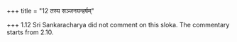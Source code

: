 +++
title = "12 तस्य सञ्जनयन्हर्षम्"

+++
1.12 Sri Sankaracharya did not comment on this sloka. The commentary
starts from 2.10.  
  
